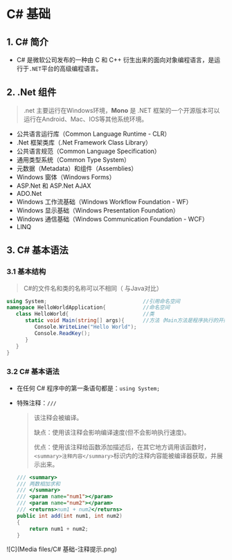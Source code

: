 # C# 基础

## 1. C# 简介

* C# 是微软公司发布的一种由 C 和 C++ 衍生出来的面向对象编程语言，是运行于`.NET`平台的高级编程语言。



## 2. .Net 组件

> .net 主要运行在Windows环境，**Mono** 是 .NET 框架的一个开源版本可以运行在Android、Mac、IOS等其他系统环境。

- 公共语言运行库（Common Language Runtime - CLR）
- .Net 框架类库（.Net Framework Class Library）
- 公共语言规范（Common Language Specification）
- 通用类型系统（Common Type System）
- 元数据（Metadata）和组件（Assemblies）
- Windows 窗体（Windows Forms）
- ASP.Net 和 ASP.Net AJAX
- ADO.Net
- Windows 工作流基础（Windows Workflow Foundation - WF）
- Windows 显示基础（Windows Presentation Foundation）
- Windows 通信基础（Windows Communication Foundation - WCF）
- LINQ

## 3. C# 基本语法

### 3.1 基本结构

> C#的文件名和类的名称可以不相同（ 与Java对比）

````c#
using System; 								//引用命名空间
namespace HelloWorldApplication{			//命名空间
   class HelloWorld{						//类
      static void Main(string[] args){		//方法（Main方法是程序执行的开始）
         Console.WriteLine("Hello World");
         Console.ReadKey();
      }
   }
}
````

### 3.2 C# 基本语法

* 在任何 C# 程序中的第一条语句都是：`using System;`

* 特殊注释：`///`

  > 该注释会被编译。
  >
  > 缺点：使用该注释会影响编译速度(但不会影响执行速度)。
  >
  > 优点：使用该注释给函数添加描述后，在其它地方调用该函数时，`<summary>注释内容</summary>`标识内的注释内容能被编译器获取，并展示出来。

  ````c#
  /// <summary>
  /// 两数相加求和
  /// </summary>
  /// <param name="num1"></param>
  /// <param name="num2"></param>
  /// <returns>num1 + num2</returns>
  public int add(int num1, int num2)
  {
      return num1 + num2;
  }
  ````


![C](Media files/C# 基础-注释提示.png)

